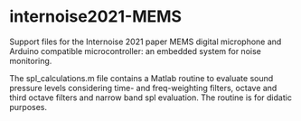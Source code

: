 # internoise2021-MEMS
Support files for the Internoise 2021 paper MEMS digital microphone and Arduino compatible microcontroller: an embedded system for noise monitoring.

The spl_calculations.m file contains a Matlab routine to evaluate sound pressure levels considering time- and freq-weighting filters, octave and third octave filters and narrow band spl evaluation. The routine is for didatic purposes.
